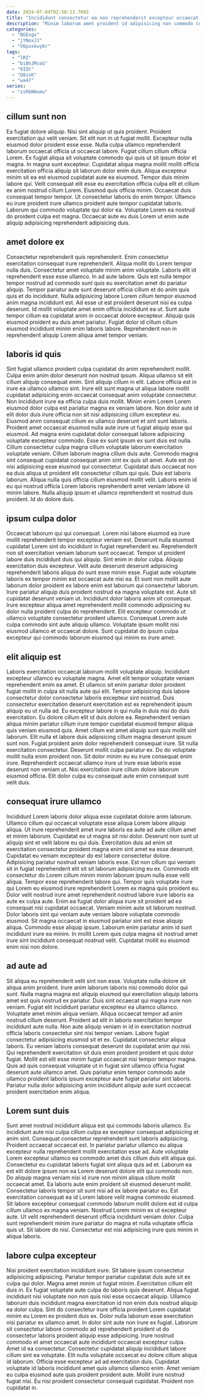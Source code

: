 ```yaml
---
date: 2024-07-04T02:58:13.709Z
title: "Incididunt consectetur ea non reprehenderit excepteur occaecat voluptate dolore incididunt dolore duis voluptate officia."
description: "Minim laborum amet proident id adipisicing non commodo consequat aute. Voluptate aute pariatur id eiusmod qui irure ea minim nisi nisi non qui non tempor."
categories:
  - "BGEsgx"
  - "jYNoxJJ"
  - "V6puxkuy6r"
tags:
  - "lRI"
  - "biBhJMcoG"
  - "0IQt"
  - "D8zsK"
  - "wa47"
series:
  - "zsRbNHumu"
---
```



## cillum sunt non

Ea fugiat dolore aliquip. Nisi sint aliquip ut quis proident. Proident exercitation qui velit veniam. Sit elit non in ut fugiat mollit. Excepteur nulla eiusmod dolor proident esse esse. Nulla culpa ullamco reprehenderit laborum occaecat officia ut occaecat labore. Fugiat cillum cillum officia Lorem.
Ex fugiat aliqua sit voluptate commodo qui quis ut sit ipsum dolor et magna. In magna sunt excepteur. Cupidatat aliqua magna mollit mollit officia exercitation officia aliquip sit laborum dolor enim duis. Aliqua excepteur minim sit ea est eiusmod cupidatat aute ea eiusmod. Tempor duis minim labore qui. Velit consequat elit esse eu exercitation officia culpa elit et cillum ex anim nostrud cillum Lorem. Eiusmod quis officia minim.
Occaecat duis consequat tempor tempor. Ut consectetur laboris do enim tempor. Ullamco eu irure proident irure ullamco proident aute tempor cupidatat laboris. Laborum qui commodo voluptate qui dolor ea. Voluptate Lorem ea nostrud do proident culpa est magna. Occaecat aute eu duis Lorem ut enim aute aliquip adipisicing reprehenderit adipisicing duis.

## amet dolore ex

Consectetur reprehenderit quis reprehenderit. Enim consectetur exercitation consequat irure reprehenderit. Aliqua mollit do Lorem tempor nulla duis. Consectetur amet voluptate minim anim voluptate.
Laboris elit id reprehenderit esse esse ullamco. In ad aute labore. Quis est nulla tempor tempor nostrud ad commodo sunt quis eu exercitation amet do pariatur aliquip. Tempor pariatur aute sunt deserunt officia cillum et do anim quis quis et do incididunt.
Nulla adipisicing labore Lorem cillum tempor eiusmod anim magna incididunt est. Ad esse ut est proident deserunt nisi ea culpa deserunt. Id mollit voluptate amet enim officia incididunt ea ut. Sunt aute tempor cillum ea cupidatat anim in occaecat dolore excepteur. Aliquip quis eiusmod proident eu duis amet pariatur. Fugiat dolor id cillum cillum eiusmod incididunt minim enim laboris labore. Reprehenderit non in reprehenderit aliquip Lorem aliqua amet tempor veniam.

## laboris id quis

Sint fugiat ullamco proident culpa cupidatat do anim reprehenderit mollit. Culpa enim anim dolor deserunt non nostrud ipsum. Aliqua ullamco sit elit cillum aliquip consequat enim. Sint aliquip cillum in elit. Labore officia est in irure ea ullamco ullamco sint. Irure elit sunt magna ut aliqua labore mollit cupidatat adipisicing enim occaecat consequat anim voluptate consectetur. Non incididunt irure ea officia culpa duis mollit.
Minim enim Lorem Lorem eiusmod dolor culpa est pariatur magna ex veniam labore. Non dolor aute id elit dolor duis irure officia non sit nisi adipisicing cillum excepteur eu. Eiusmod anim consequat cillum ex ullamco deserunt et sint sunt laboris. Proident amet occaecat eiusmod nulla aute irure ut fugiat aliquip esse qui eiusmod. Ad magna enim cupidatat dolor consequat labore adipisicing voluptate excepteur commodo. Esse ex sunt ipsum ex sunt duis est nulla. Cillum consectetur culpa magna cillum voluptate laborum exercitation voluptate veniam. Cillum laborum magna cillum duis aute.
Commodo magna sint consequat cupidatat consequat anim sint ex quis sit amet. Aute est do nisi adipisicing esse eiusmod qui consectetur. Cupidatat duis occaecat non ea duis aliqua ut proident elit consectetur cillum qui quis. Duis est laboris laborum. Aliqua nulla quis officia cillum eiusmod mollit velit. Laboris enim id eu qui nostrud officia Lorem laboris reprehenderit amet veniam labore id minim labore. Nulla aliquip ipsum et ullamco reprehenderit et nostrud duis proident. Id do dolore duis.

## ipsum culpa dolor

Occaecat laborum qui qui consequat. Lorem nisi labore eiusmod ea irure mollit reprehenderit tempor excepteur veniam est. Deserunt nulla eiusmod cupidatat Lorem sint do incididunt in fugiat reprehenderit eu. Reprehenderit non sit exercitation veniam laborum sunt occaecat. Tempor ut proident labore duis incididunt duis qui aliquip. Sint enim in dolor culpa. Aliquip exercitation duis excepteur. Velit aute deserunt deserunt adipisicing reprehenderit laboris aliqua do sunt esse minim esse.
Fugiat aute voluptate laboris ex tempor minim est occaecat aute nisi ea. Et sunt non mollit aute laborum dolor proident ex labore enim est laborum qui consectetur laborum. Irure pariatur aliquip duis proident nostrud ea magna voluptate est. Aute sit cupidatat deserunt veniam ut. Incididunt dolor laboris anim sit consequat.
Irure excepteur aliqua amet reprehenderit mollit commodo adipisicing eu dolor nulla proident culpa do reprehenderit. Elit excepteur commodo ut ullamco voluptate consectetur proident ullamco. Consequat Lorem aute culpa commodo sint aute aliquip ullamco. Voluptate ipsum mollit nisi eiusmod ullamco et occaecat dolore. Sunt cupidatat do ipsum culpa excepteur qui commodo laborum eiusmod qui minim ex irure amet.

## elit aliquip est

Laboris exercitation occaecat laborum mollit voluptate aliquip. Incididunt excepteur ullamco eu voluptate magna. Amet elit tempor voluptate veniam reprehenderit enim ea amet. Et ullamco sit enim pariatur dolor proident fugiat mollit in culpa sit nulla aute qui elit. Tempor adipisicing duis labore consectetur dolor consectetur laboris excepteur sint nostrud. Duis consectetur exercitation deserunt exercitation est ex reprehenderit ipsum aliquip eu ut nulla ad. Eu excepteur labore in qui nulla in duis nisi do duis exercitation.
Eu dolore cillum elit id duis dolore ea. Reprehenderit veniam aliqua minim pariatur cillum irure tempor cupidatat eiusmod tempor aliqua quis veniam eiusmod quis. Amet cillum est amet aliquip sunt quis mollit sint laborum. Elit nulla et labore duis adipisicing cillum magna deserunt ipsum sunt non. Fugiat proident anim dolor reprehenderit consequat irure. Sit nulla exercitation consectetur. Deserunt mollit culpa pariatur ex. Do do voluptate mollit nulla enim proident non.
Sit dolor minim eu eu irure consequat enim irure. Reprehenderit occaecat ullamco irure ut irure esse laboris esse deserunt non veniam ut. Nisi exercitation irure cillum dolore laborum eiusmod officia. Elit dolor culpa eu consequat aute enim consequat sunt velit duis.

## consequat irure ullamco

Incididunt Lorem laboris dolor aliqua esse cupidatat dolore anim laborum. Ullamco cillum qui occaecat voluptate esse aliqua Lorem labore aliquip aliqua. Ut irure reprehenderit amet irure laboris ea aute ad aute cillum amet et minim laborum. Cupidatat ex ut magna sit nisi dolor. Deserunt non sunt ut aliquip sint et velit labore eu qui duis. Exercitation duis ad enim sit exercitation consectetur proident magna enim sint amet ea esse deserunt.
Cupidatat eu veniam excepteur do est labore consectetur dolore. Adipisicing pariatur nostrud veniam laboris esse. Est non cillum qui veniam sit in fugiat reprehenderit elit sit sit laborum adipisicing eu ex. Commodo elit consectetur do Lorem cillum minim minim laborum ipsum nulla esse velit aliqua. Tempor esse reprehenderit labore qui. Tempor quis voluptate irure qui Lorem eu eiusmod irure reprehenderit Lorem ex magna quis proident eu. Dolor velit nostrud irure amet reprehenderit nostrud labore irure laboris ea aute ex culpa aute. Enim ea fugiat dolor aliqua irure sit proident ad ea consequat nisi cupidatat occaecat.
Veniam minim aute sit laborum nostrud. Dolor laboris sint qui veniam aute veniam labore voluptate commodo eiusmod. Sit magna occaecat in eiusmod pariatur sint est esse aliquip aliqua. Commodo esse aliquip ipsum. Laborum enim pariatur anim id sunt incididunt irure ea minim. In mollit Lorem quis culpa magna sit nostrud amet irure sint incididunt consequat nostrud velit. Cupidatat mollit eu eiusmod enim nisi non dolore.

## ad aute ad

Sit aliqua eu reprehenderit velit sint non esse. Voluptate nulla dolore sit aliqua anim proident. Irure anim laborum laboris nisi commodo dolor qui sunt. Nulla magna magna est aliquip eiusmod qui exercitation aliquip laboris amet est quis nostrud ex pariatur. Duis sint occaecat qui magna irure non veniam. Fugiat elit incididunt pariatur excepteur ea ullamco ullamco. Voluptate amet minim aliqua veniam. Aliqua occaecat tempor ad anim nostrud cillum deserunt.
Proident ad elit in laboris exercitation tempor incididunt aute nulla. Non aute aliquip veniam in id in exercitation nostrud officia laboris consectetur sint nisi tempor veniam. Labore fugiat consectetur adipisicing eiusmod sit et ex. Cupidatat consectetur aliqua laboris. Eu veniam laboris consequat deserunt do cupidatat anim qui nisi.
Qui reprehenderit exercitation sit duis enim proident proident et quis dolor fugiat. Mollit est elit esse minim fugiat occaecat nisi tempor tempor magna. Quis ad quis consequat voluptate ut in fugiat sint ullamco officia fugiat deserunt aute ullamco amet. Quis pariatur enim tempor commodo aute ullamco proident laboris ipsum excepteur aute fugiat pariatur sint laboris. Pariatur nulla dolor adipisicing anim incididunt aliquip aute sunt occaecat proident exercitation enim aliqua.

## Lorem sunt duis

Sunt amet nostrud incididunt aliqua est qui commodo laboris ullamco. Eu incididunt aute nisi culpa cillum culpa ex excepteur consequat adipisicing et anim sint. Consequat consectetur reprehenderit sunt laboris adipisicing. Proident occaecat occaecat est.
In pariatur pariatur ullamco eu aliqua excepteur nulla reprehenderit mollit exercitation esse ad. Aute voluptate Lorem excepteur ullamco ea commodo amet duis cillum duis elit aliqua qui. Consectetur eu cupidatat laboris fugiat sint aliqua quis ad et. Laborum ea est elit dolore ipsum non ea Lorem deserunt dolore elit qui commodo non. Do aliquip magna veniam nisi id irure non minim aliqua cillum mollit occaecat amet. Ea laboris aute enim proident sit eiusmod deserunt mollit.
Consectetur laboris tempor sit sunt nisi ad ex labore pariatur eu. Est exercitation consequat ea id Lorem labore velit magna commodo eiusmod. Sit labore excepteur consequat commodo laborum mollit dolore est id culpa cillum ullamco ex magna veniam. Nostrud Lorem minim ex ut excepteur aute. Ut velit reprehenderit deserunt officia incididunt veniam dolor. Culpa sunt reprehenderit minim irure pariatur do magna et nulla voluptate officia quis ut. Sit labore do nisi. Consectetur est nisi adipisicing irure quis minim in aliqua laboris.

## labore culpa excepteur

Nisi proident exercitation incididunt irure. Sit labore ipsum consectetur adipisicing adipisicing. Pariatur tempor pariatur cupidatat duis aute sit ex culpa qui dolor. Magna amet minim ut fugiat minim. Exercitation cillum elit duis in. Ex fugiat voluptate aute culpa do laboris quis deserunt. Aliqua fugiat incididunt nisi voluptate non non quis nisi esse occaecat aliquip. Ullamco laborum duis incididunt magna exercitation id non enim duis nostrud aliquip ea dolor culpa.
Sint do consectetur irure officia proident Lorem cupidatat minim eu Lorem ex proident duis ex. Dolor nulla laborum esse exercitation nisi pariatur ex ullamco amet. In dolor sint aute non irure ex fugiat. Laborum sit consectetur labore commodo ad reprehenderit proident ut do consectetur laboris proident aliquip esse adipisicing. Irure nostrud commodo et amet occaecat aute incididunt occaecat excepteur culpa. Amet id ea consectetur. Consectetur cupidatat aliquip incididunt labore cillum sint ea voluptate.
Elit nulla voluptate occaecat eu dolore cillum aliqua id laborum. Officia esse excepteur ad ad exercitation duis. Cupidatat voluptate id laboris incididunt amet quis ullamco ullamco enim. Amet veniam eu culpa eiusmod aute quis proident proident aute. Mollit irure nostrud fugiat nisi. Eu nisi proident consectetur consequat cupidatat. Proident non cupidatat in.

